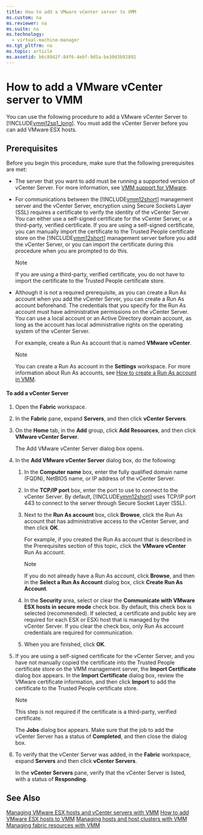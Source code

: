 ```yaml
---
title: How to add a VMware vCenter server to VMM
ms.custom: na
ms.reviewer: na
ms.suite: na
ms.technology: 
  - virtual-machine-manager
ms.tgt_pltfrm: na
ms.topic: article
ms.assetid: b6c8942f-84f6-4ebf-9d5a-be30d3b92892
---
```

# How to add a VMware vCenter server to VMM
You can use the following procedure to add a VMware vCenter Server to [!INCLUDE[vmm12sp1_long](./Token/vmm12sp1_long_md.md)]. You must add the vCenter Server before you can add VMware ESX hosts.

## Prerequisites
Before you begin this procedure, make sure that the following prerequisites are met:

-   The server that you want to add must be running a supported version of vCenter Server. For more information, see [VMM support for VMware](./VMM-support-for-VMware.md).

-   For communications between the [!INCLUDE[vmm12short](./Token/vmm12short_md.md)] management server and the vCenter Server, encryption using Secure Sockets Layer \(SSL\) requires a certificate to verify the identity of the vCenter Server. You can either use a self\-signed certificate for the vCenter Server, or a third\-party, verified certificate. If you are using a self\-signed certificate, you can manually import the certificate to the Trusted People certificate store on the [!INCLUDE[vmm12short](./Token/vmm12short_md.md)] management server before you add the vCenter Server, or you can import the certificate during this procedure when you are prompted to do this.

    > [!NOTE]
    > If you are using a third\-party, verified certificate, you do not have to import the certificate to the Trusted People certificate store.

-   Although it is not a required prerequisite, as you can create a Run As account when you add the vCenter Server, you can create a Run As account beforehand. The credentials that you specify for the Run As account must have administrative permissions on the vCenter Server. You can use a local account or an Active Directory domain account, as long as the account has local administrative rights on the operating system of the vCenter Server.

    For example, create a Run As account that is named **VMware vCenter**.

    > [!NOTE]
    > You can create a Run As account in the **Settings** workspace. For more information about Run As accounts, see [How to create a Run As account in VMM](./How-to-create-a-Run-As-account-in-VMM.md).

#### To add a vCenter Server

1.  Open the **Fabric** workspace.

2.  In the **Fabric** pane, expand **Servers**, and then click **vCenter Servers**.

3.  On the **Home** tab, in the **Add** group, click **Add Resources**, and then click **VMware vCenter Server**.

    The Add VMware vCenter Server dialog box opens.

4.  In the **Add VMware vCenter Server** dialog box, do the following:

    1.  In the **Computer name** box, enter the fully qualified domain name \(FQDN\), NetBIOS name, or IP address of the vCenter Server.

    2.  In the **TCP\/IP port** box, enter the port to use to connect to the vCenter Server. By default, [!INCLUDE[vmm12short](./Token/vmm12short_md.md)] uses TCP\/IP port 443 to connect to the server through Secure Socket Layer \(SSL\).

    3.  Next to the **Run As account** box, click **Browse**, click the Run As account that has administrative access to the vCenter Server, and then click **OK**.

        For example, if you created the Run As account that is described in the Prerequisites section of this topic, click the **VMware vCenter** Run As account.

        > [!NOTE]
        > If you do not already have a Run As account, click **Browse**, and then in the **Select a Run As Account** dialog box, click **Create Run As Account**.

    4.  In the **Security** area, select or clear the **Communicate with VMware ESX hosts in secure mode** check box. By default, this check box is selected \(recommended\). If selected, a certificate and public key are required for each ESX or ESXi host that is managed by the vCenter Server. If you clear the check box, only Run As account credentials are required for communication.

    5.  When you are finished, click **OK**.

5.  If you are using a self\-signed certificate for the vCenter Server, and you have not manually copied the certificate into the Trusted People certificate store on the VMM management server, the **Import Certificate** dialog box appears. In the **Import Certificate** dialog box, review the VMware certificate information, and then click **Import** to add the certificate to the Trusted People certificate store.

    > [!NOTE]
    > This step is not required if the certificate is a third\-party, verified certificate.

    The **Jobs** dialog box appears. Make sure that the job to add the vCenter Server has a status of **Completed**, and then close the dialog box.

6.  To verify that the vCenter Server was added, in the **Fabric** workspace, expand **Servers** and then click **vCenter Servers**.

    In the **vCenter Servers** pane, verify that the vCenter Server is listed, with a status of **Responding**.

## See Also
[Managing VMware ESX hosts and vCenter servers with VMM](./Managing-VMware-ESX-hosts-and-vCenter-servers-with-VMM.md)
[How to add VMware ESX hosts to VMM](./How-to-add-VMware-ESX-hosts-to-VMM.md)
[Managing hosts and host clusters with VMM](./Managing-hosts-and-host-clusters-with-VMM.md)
[Managing fabric resources with VMM](./Managing-fabric-resources-with-VMM.md)



